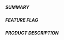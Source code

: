 ##### SUMMARY
<!--- Describe the change below, including rationale and design decisions -->

##### FEATURE FLAG
<!--- If this is specific to a feature flag, which one? -->

##### PRODUCT DESCRIPTION
<!--- For non-invisible changes, describe user-facing effects. -->
